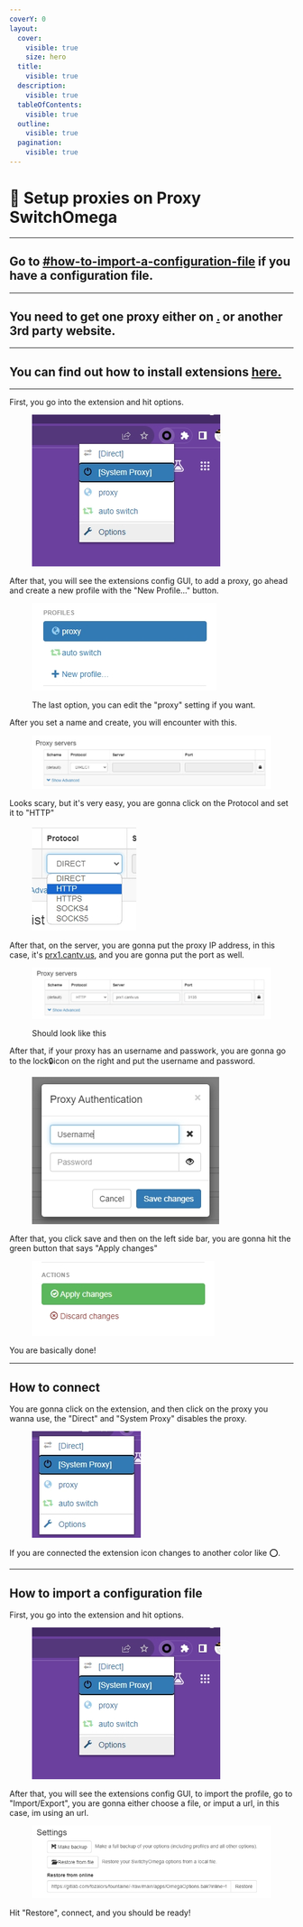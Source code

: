 ```yaml
---
coverY: 0
layout:
  cover:
    visible: true
    size: hero
  title:
    visible: true
  description:
    visible: true
  tableOfContents:
    visible: true
  outline:
    visible: true
  pagination:
    visible: true
---
```


# 🔱 Setup proxies on Proxy SwitchOmega

***

## Go to [#how-to-import-a-configuration-file](setup-proxies-on-proxy-switchomega.md#how-to-import-a-configuration-file "mention") if you have a configuration file.

***

## You need to get one proxy either on [.](./ "mention") or another 3rd party website.

***

## You can find out how to install extensions [here.](../how-to-install/how-to-install-extension-on-another-browser.md)

***

First, you go into the extension and hit options.

<figure><img src="../.gitbook/assets/image (22).png" alt=""><figcaption></figcaption></figure>

After that, you will see the extensions config GUI, to add a proxy, go ahead and create a new profile with the "New Profile..." button.

<figure><img src="../.gitbook/assets/image (23).png" alt=""><figcaption><p>The last option, you can edit the "proxy" setting if you want.</p></figcaption></figure>

After you set a name and create, you will encounter with this.

<figure><img src="../.gitbook/assets/image (24).png" alt=""><figcaption></figcaption></figure>

Looks scary, but it's very easy, you are gonna click on the Protocol and set it to "HTTP"

<figure><img src="../.gitbook/assets/image (25).png" alt=""><figcaption></figcaption></figure>

After that, on the server, you are gonna put the proxy IP address, in this case, it's [prx1.cantv.us](./#prx1.cantv.us-3135), and you are gonna put the port as well.

<figure><img src="../.gitbook/assets/image (26).png" alt=""><figcaption><p>Should look like this</p></figcaption></figure>

After that, if your proxy has an username and passwork, you are gonna go to the lock:lock:icon on the right and put the username and password.

<figure><img src="../.gitbook/assets/image (28).png" alt=""><figcaption></figcaption></figure>

After that, you click save and then on the left side bar, you are gonna hit the green button that says "Apply changes"

<figure><img src="../.gitbook/assets/image (29).png" alt=""><figcaption></figcaption></figure>

You are basically done!

***

## How to connect

You are gonna click on the extension, and then click on the proxy you wanna use, the "Direct" and "System Proxy" disables the proxy.

<figure><img src="../.gitbook/assets/image (30).png" alt=""><figcaption></figcaption></figure>

If you are connected the extension icon changes to another color like ⭕.

***

## How to import a configuration file

First, you go into the extension and hit options.

<figure><img src="../.gitbook/assets/image (22).png" alt=""><figcaption></figcaption></figure>

After that, you will see the extensions config GUI, to import the profile, go to "Import/Export", you are gonna either choose a file, or imput a url, in this case, im using an url.

<figure><img src="../.gitbook/assets/image (31).png" alt=""><figcaption></figcaption></figure>

Hit "Restore", connect, and you should be ready!
